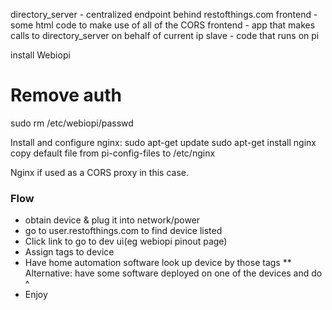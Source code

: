 directory_server - centralized endpoint behind restofthings.com
frontend - some html code to make use of all of the CORS
frontend - app that makes calls to directory_server on behalf of current ip
slave - code that runs on pi


install Webiopi
# Remove auth
sudo rm /etc/webiopi/passwd

Install and configure nginx:
sudo apt-get update
sudo apt-get install nginx
copy default file from pi-config-files to /etc/nginx


Nginx if used as a CORS proxy in this case.

### Flow
* obtain device & plug it into network/power
* go to user.restofthings.com to find device listed
* Click link to go to dev ui(eg webiopi pinout page)
* Assign tags to device
* Have home automation software look up device by those tags
** Alternative: have some software deployed on one of the devices and do ^
* Enjoy
